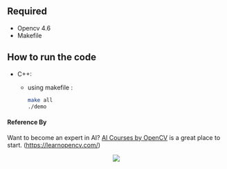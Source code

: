 ## Required 
* Opencv 4.6
* Makefile

## How to run the code 

* C++:

  * using makefile :
    ```bash
    make all
    ./demo
    ```

#### Reference By

Want to become an expert in AI? [AI Courses by OpenCV](https://opencv.org/courses/) is a great place to start. 
(https://learnopencv.com/)

<a href="https://opencv.org/courses/">
<p align="center"> 
<img src="https://www.learnopencv.com/wp-content/uploads/2020/04/AI-Courses-By-OpenCV-Github.png">
</p>
</a>
